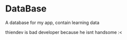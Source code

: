# DataBase
A database for my app, contain learning data

thiendev is bad developer because he isnt handsome :<
